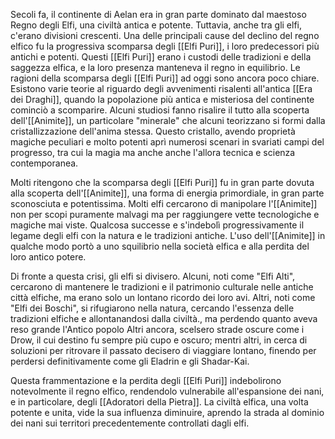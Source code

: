 Secoli fa, il continente di Aelan era in gran parte dominato dal maestoso Regno degli Elfi, una civiltà antica e potente. Tuttavia, anche tra gli elfi, c'erano divisioni crescenti. Una delle principali cause del declino del regno elfico fu la progressiva scomparsa degli [[Elfi Puri]], i loro predecessori più antichi e potenti. Questi [[Elfi Puri]] erano i custodi delle tradizioni e della saggezza elfica, e la loro presenza manteneva il regno in equilibrio.
Le ragioni della scomparsa degli [[Elfi Puri]] ad oggi sono ancora poco chiare. Esistono varie teorie al riguardo degli avvenimenti risalenti all'antica [[Era dei Draghi]], quando la popolazione più antica e misteriosa del continente cominciò a scomparire. 
Alcuni studiosi fanno risalire il tutto alla scoperta dell'[[Animite]], un particolare "minerale" che alcuni teorizzano si formi dalla cristallizzazione dell'anima stessa. Questo cristallo, avendo proprietà magiche peculiari e molto potenti aprì numerosi scenari in svariati campi del progresso, tra cui la magia ma anche anche l'allora tecnica e scienza contemporanea. 

Molti ritengono che la scomparsa degli [[Elfi Puri]] fu in gran parte dovuta alla scoperta dell'[[Animite]], una forma di energia primordiale, in gran parte sconosciuta e potentissima. Molti elfi cercarono di manipolare l'[[Animite]] non per scopi puramente malvagi ma per raggiungere vette tecnologiche e magiche mai viste. Qualcosa successe e s'indebolì progressivamente il legame degli elfi con la natura e le tradizioni antiche. L'uso dell'[[Animite]] in qualche modo portò a uno squilibrio nella società elfica e alla perdita del loro antico potere.

Di fronte a questa crisi, gli elfi si divisero. Alcuni, noti come "Elfi Alti", cercarono di mantenere le tradizioni e il patrimonio culturale nelle antiche città elfiche, ma erano solo un lontano ricordo dei loro avi. Altri, noti come "Elfi dei Boschi", si rifugiarono nella natura, cercando l'essenza delle tradizioni elfiche e allontanandosi dalla civiltà., ma perdendo quanto aveva reso grande l'Antico popolo Altri ancora, scelsero strade oscure come i Drow, il cui destino fu sempre più cupo e oscuro; mentri altri, in cerca di soluzioni per ritrovare il passato decisero di viaggiare lontano, finendo per perdersi definitivamente come gli Eladrin e gli Shadar-Kai.

Questa frammentazione e la perdita degli [[Elfi Puri]] indebolirono notevolmente il regno elfico, rendendolo vulnerabile all'espansione dei nani, e in particolare, degli [[Adoratori della Pietra]]. La civiltà elfica, una volta potente e unita, vide la sua influenza diminuire, aprendo la strada al dominio dei nani sui territori precedentemente controllati dagli elfi.